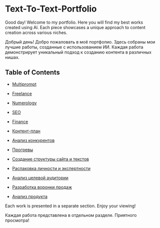# Text-To-Text-Portfolio

Good day! Welcome to my portfolio. Here you will find my best works created using AI. Each piece showcases a unique approach to content creation across various niches.

Добрый день! Добро пожаловать в моё портфолио. Здесь собраны мои лучшие работы, созданные с использованием ИИ. Каждая работа демонстрирует уникальный подход к созданию контента в различных нишах.

## Table of Contents

- [Multiprompt](мультипромпт/)
- [Freelance](фриланс/)
- [Numerology](нумерология/)
- [SEO](СЕО/)
- [Finance](финансы/)

- [Контент-план](content-plan/)
- [Анализ конкурентов](competitor-analysis/)
- [Прогревы](warm-ups/)
- [Создание структуры сайта и текстов](site-structure/)
- [Распаковка личности и экспертности](personality-unpacking/)
- [Анализ целевой аудитории](target-audience-analysis/)
- [Разработка воронки продаж](sales-funnel-development/)
- [Анализ продукта](product-analysis/)
  
Each work is presented in a separate section. Enjoy your viewing!

Каждая работа представлена в отдельном разделе. Приятного просмотра!
